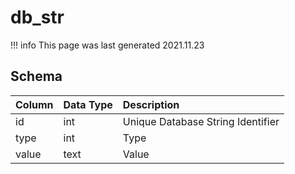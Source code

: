 # db_str

!!! info
	This page was last generated 2021.11.23

## Schema

| Column | Data Type | Description |
| :--- | :--- | :--- |
| id | int | Unique Database String Identifier |
| type | int | Type |
| value | text | Value |

